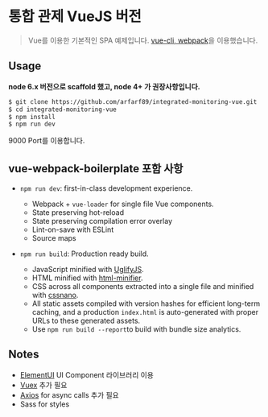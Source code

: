 # 통합 관제 VueJS 버전

> Vue를 이용한 기본적인 SPA 예제입니다.
> [vue-cli, webpack](https://github.com/vuejs-templates/webpack)을 이용했습니다.

## Usage

**node 6.x 버전으로 scaffold 했고, node 4+ 가 권장사항입니다.**

``` bash
$ git clone https://github.com/arfarf89/integrated-monitoring-vue.git
$ cd integrated-monitoring-vue
$ npm install
$ npm run dev
```
9000 Port를 이용합니다.



## vue-webpack-boilerplate 포함 사항
- `npm run dev`: first-in-class development experience.
  - Webpack + `vue-loader` for single file Vue components.
  - State preserving hot-reload
  - State preserving compilation error overlay
  - Lint-on-save with ESLint
  - Source maps

- `npm run build`: Production ready build.
  - JavaScript minified with [UglifyJS](https://github.com/mishoo/UglifyJS2).
  - HTML minified with [html-minifier](https://github.com/kangax/html-minifier).
  - CSS across all components extracted into a single file and minified with [cssnano](https://github.com/ben-eb/cssnano).
  - All static assets compiled with version hashes for efficient long-term caching, and a production `index.html` is auto-generated with proper URLs to these generated assets.
  - Use `npm run build --report`to build with bundle size analytics.

## Notes
- [ElementUI](http://element.eleme.io/#/en-US/component/installation) UI Component 라이브러리 이용
- [Vuex](http://vuex.vuejs.org/en/intro.html) 추가 필요
- [Axios](https://github.com/mzabriskie/axios) for async calls 추가 필요
- Sass for styles

